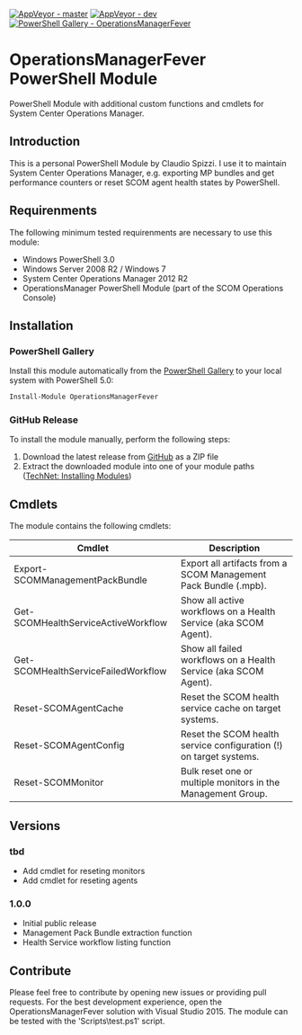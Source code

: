 [![AppVeyor - master](https://ci.appveyor.com/api/projects/status/rq09t4u0349upk9e/branch/master?svg=true)](https://ci.appveyor.com/project/claudiospizzi/operationsmanagerfever/branch/master)
[![AppVeyor - dev](https://ci.appveyor.com/api/projects/status/rq09t4u0349upk9e/branch/dev?svg=true)](https://ci.appveyor.com/project/claudiospizzi/operationsmanagerfever/branch/dev)
[![PowerShell Gallery - OperationsManagerFever](https://img.shields.io/badge/PowerShell%20Gallery-OperationsManagerFever-0072C6.svg)](https://www.powershellgallery.com/packages/OperationsManagerFever)


# OperationsManagerFever PowerShell Module

PowerShell Module with additional custom functions and cmdlets for System Center
Operations Manager.


## Introduction

This is a personal PowerShell Module by Claudio Spizzi. I use it to maintain
System Center Operations Manager, e.g. exporting MP bundles and get performance
counters or reset SCOM agent health states by PowerShell.


## Requirenments

The following minimum tested requirenments are necessary to use this module:

- Windows PowerShell 3.0
- Windows Server 2008 R2 / Windows 7
- System Center Operations Manager 2012 R2
- OperationsManager PowerShell Module (part of the SCOM Operations Console)


## Installation

### PowerShell Gallery

Install this module automatically from the [PowerShell Gallery](https://www.powershellgallery.com/packages/OperationsManagerFever)
to your local system with PowerShell 5.0:

```powershell
Install-Module OperationsManagerFever
```

### GitHub Release

To install the module manually, perform the following steps:

1. Download the latest release from [GitHub](https://github.com/claudiospizzi/OperationsManagerFever/releases)
   as a ZIP file
2. Extract the downloaded module into one of your module paths ([TechNet: Installing Modules](https://technet.microsoft.com/en-us/library/dd878350))


## Cmdlets

The module contains the following cmdlets:

| Cmdlet                              | Description                                                        |
| ----------------------------------- | ------------------------------------------------------------------ |
| Export-SCOMManagementPackBundle     | Export all artifacts from a SCOM Management Pack Bundle (.mpb).    |
| Get-SCOMHealthServiceActiveWorkflow | Show all active workflows on a Health Service (aka SCOM Agent).    |
| Get-SCOMHealthServiceFailedWorkflow | Show all failed workflows on a Health Service (aka SCOM Agent).    |
| Reset-SCOMAgentCache                | Reset the SCOM health service cache on target systems.             |
| Reset-SCOMAgentConfig               | Reset the SCOM health service configuration (!) on target systems. |
| Reset-SCOMMonitor                   | Bulk reset one or multiple monitors in the Management Group.       |


## Versions

### tbd

- Add cmdlet for reseting monitors
- Add cmdlet for reseting agents

### 1.0.0

- Initial public release
- Management Pack Bundle extraction function
- Health Service workflow listing function


## Contribute

Please feel free to contribute by opening new issues or providing pull requests.
For the best development experience, open the OperationsManagerFever solution
with Visual Studio 2015. The module can be tested with the 'Scripts\test.ps1'
script.
